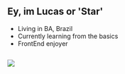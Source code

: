 ## Ey, im Lucas or 'Star'

-  Living in BA, Brazil 
-  Currently learning from the basics
-  FrontEnd enjoyer
<div  class="contato"> 
  <a onclick="window.open(this.href,'_blank');return false;" href="https://www.linkedin.com/in/lucas-bernardo-697559219/"><img src="https://img.shields.io/badge/LinkedIn-0077B5?style=for-the-badge&logo=linkedin&logoColor=white" alt=""></a>
  
 <a href="https://www.instagram.com/star.ch1/" target="_blank"><img src="https://img.shields.io/badge/-Instagram-%23E4405F?style=for-the-badge&logo=instagram&logoColor=white"   target="_blank">

</div> 
